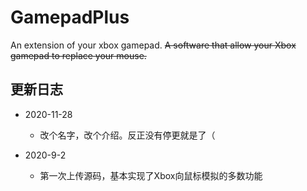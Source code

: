 # GamepadPlus
An extension of your xbox gamepad.
~~A software that allow your Xbox gamepad to replace your mouse.~~

## 更新日志
+ 2020-11-28
  + 改个名字，改个介绍。反正没有停更就是了（

+ 2020-9-2
  + 第一次上传源码，基本实现了Xbox向鼠标模拟的多数功能
